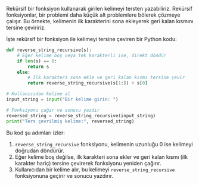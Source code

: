 Rekürsif bir fonksiyon kullanarak girilen kelimeyi tersten yazabiliriz. Rekürsif fonksiyonlar, bir problemi daha küçük alt problemlere bölerek çözmeye çalışır. Bu örnekte, kelimenin ilk karakterini sona ekleyerek geri kalan kısmını tersine çeviririz.

İşte rekürsif bir fonksiyon ile kelimeyi tersine çeviren bir Python kodu:

```python
def reverse_string_recursive(s):
    # Eğer kelime boş veya tek karakterli ise, direkt döndür
    if len(s) == 0:
        return s
    else:
        # İlk karakteri sona ekle ve geri kalan kısmı tersine çevir
        return reverse_string_recursive(s[1:]) + s[0]

# Kullanıcıdan kelime al
input_string = input("Bir kelime girin: ")

# Fonksiyonu çağır ve sonucu yazdır
reversed_string = reverse_string_recursive(input_string)
print("Ters çevrilmiş kelime:", reversed_string)
```

Bu kod şu adımları izler:
1. `reverse_string_recursive` fonksiyonu, kelimenin uzunluğu 0 ise kelimeyi doğrudan döndürür.
2. Eğer kelime boş değilse, ilk karakteri sona ekler ve geri kalan kısmı (ilk karakter hariç) tersine çevirerek fonksiyonu yeniden çağırır.
3. Kullanıcıdan bir kelime alır, bu kelimeyi `reverse_string_recursive` fonksiyonuna geçirir ve sonucu yazdırır.